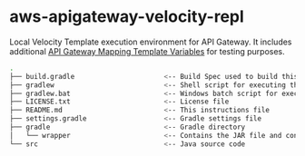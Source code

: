 # aws-apigateway-velocity-repl

Local Velocity Template execution environment for API Gateway.  It includes additional [API Gateway Mapping Template Variables](https://docs.aws.amazon.com/apigateway/latest/developerguide/api-gateway-mapping-template-reference.html) for testing purposes.

```bash
.
├── build.gradle                      <-- Build Spec used to build this project in CodeBuild
├── gradlew                           <-- Shell script for executing the build with the Gradle Wrapper
├── gradlew.bat                       <-- Windows batch script for executing the build with the Gradle Wrapper
├── LICENSE.txt                       <-- License file
├── README.md                         <-- This instructions file
├── settings.gradle                   <-- Gradle settings file
├── gradle                            <-- Gradle directory
│   └── wrapper                       <-- Contains the JAR file and configuration of the Gradle Wrapper
└── src                               <-- Java source code
```
